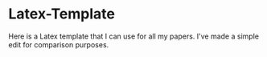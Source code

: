 Latex-Template
==============

Here is a Latex template that I can use for all my papers. I've made a simple edit for comparison purposes. 
